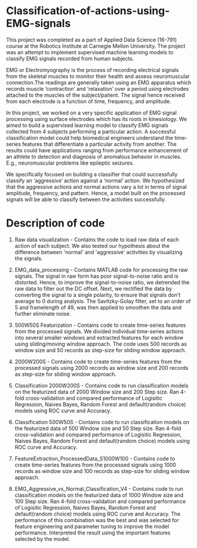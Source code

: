 # Classification-of-actions-using-EMG-signals

This project was completed as a part of Applied Data Science (16-791) course at the Robotics Institute at Carnegie Mellon University. 
The project was an attempt to implement supervised machine learning models to classify EMG signals recorded from human subjects. 

EMG or Electromyography is the process of recording electrical signals from the skeletal muscles to monitor their health and assess neuromuscular connection.The readings are generally taken using an EMG apparatus which records muscle ‘contraction’ and ‘relaxation’ over a period using electrodes attached to the muscles of the subject/patient. The signal hence received from each electrode is a function of time, frequency, and amplitude. 

In this project, we worked on a very specific application of EMG signal processing using surface electrodes which has its roots in kinesiology. We aimed to build a supervised learning model to classify EMG signals collected from 4 subjects performing a particular action. A successful classification model could help biomedical engineers understand the time-series features that differentiate a particular activity from another. The results could have applications ranging from performance enhancement of an athlete to detection and diagnosis of anomalous behavior in muscles. E.g., neuromuscular problems like epileptic seizures.

We specifically focused on building a classifier that could successfully classify an ‘aggressive’ action against a ‘normal’ action. We hypothesized that the aggressive actions and normal actions vary a lot in terms of signal amplitude, frequency, and pattern. Hence, a model built on the processed signals will be able to classify between the activities successfully.

# Description of code

1. Raw data visualization - Contains the code to load raw data of each action of each subject. We also tested our hypothesis about the difference between 'normal' and 'aggressive' activities by visualizing the signals.

2. EMG_data_processing - Contains MATLAB code for processing the raw signals. The signal in raw form has poor signal-to-noise ratio and is distorted. Hence, to improve the signal-to-noise ratio, we detrended the raw data to filter out the DC offset. Next, we rectified the data by converting the signal to a single polarity, to ensure that signals don’t average to 0 during analysis. The Savitzky-Golay filter, set to an order of 5 and framelength of 49, was then applied to smoothen the data and further eliminate noise.

3. 500W50S Featurization - Contains code to create time-series features from the processed signals. We divided individual time-series actions into several smaller windows and extracted features for each window using sliding/moving window approach. The code uses 500 records as window size and 50 records as step-size for sliding window approach.

4. 2000W200S - Contains code to create time-series features from the processed signals using 2000 records as window size and 200 records as step-size for sliding window approach.

5. Classification 2000W200S - Contains code to run classification models on the featurized data of 2000 Window size and 200 Step size. Ran 4-fold cross-validation and compared performance of Logisitic Regression, Naives Bayes, Random Forest and default(random choice) models using ROC curve and Accuracy.

6. Classification 500W50S - Contains code to run classification models on the featurized data of 500 Window size and 50 Step size. Ran 4-fold cross-validation and compared performance of Logisitic Regression, Naives Bayes, Random Forest and default(random choice) models using ROC curve and Accuracy.

7. FeatureExtraction_ProcessedData_S1000W100 - Contains code to create time-series features from the processed signals using 1000 records as window size and 100 records as step-size for sliding window approach.

8. EMG_Aggressive_vs_Normal_Classification_V4 - Contains code to run classification models on the featurized data of 1000 Window size and 100 Step size. Ran 4-fold cross-validation and compared performance of Logisitic Regression, Naives Bayes, Random Forest and default(random choice) models using ROC curve and Accuracy. The performance of this combination was the best and was selected for feature engineering and parameter tuning to improve the model performance. Interpreted the result using the important features selected by the model. 

